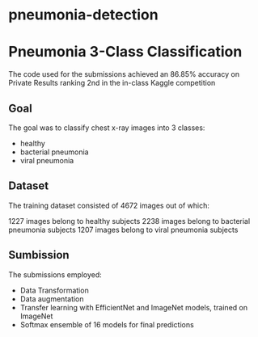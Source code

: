 # pneumonia-detection

# Pneumonia 3-Class Classification

The code used for the submissions achieved an 86.85% accuracy on Private Results ranking 2nd in the in-class Kaggle competition

## Goal

The goal was to classify chest x-ray images into 3 classes:

- healthy
- bacterial pneumonia
- viral pneumonia

## Dataset

The training dataset consisted of 4672 images out of which:

1227 images belong to healthy subjects
2238 images belong to bacterial pneumonia subjects
1207 images belong to viral pneumonia subjects

## Sumbission

The submissions employed:

- Data Transformation
- Data augmentation
- Transfer learning with EfficientNet and ImageNet models, trained on ImageNet
- Softmax ensemble of 16 models for final predictions
